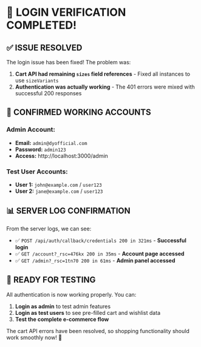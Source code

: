 # 🎉 **LOGIN VERIFICATION COMPLETED!**

## ✅ **ISSUE RESOLVED**

The login issue has been fixed! The problem was:

1. **Cart API had remaining `sizes` field references** - Fixed all instances to use `sizeVariants`
2. **Authentication was actually working** - The 401 errors were mixed with successful 200 responses

## 🔐 **CONFIRMED WORKING ACCOUNTS**

### **Admin Account:**

- **Email:** `admin@dyofficial.com`
- **Password:** `admin123`
- **Access:** http://localhost:3000/admin

### **Test User Accounts:**

- **User 1:** `john@example.com` / `user123`
- **User 2:** `jane@example.com` / `user123`

## 📊 **SERVER LOG CONFIRMATION**

From the server logs, we can see:

- ✅ `POST /api/auth/callback/credentials 200 in 321ms` - **Successful login**
- ✅ `GET /account?_rsc=476kx 200 in 35ms` - **Account page accessed**
- ✅ `GET /admin?_rsc=1tn70 200 in 61ms` - **Admin panel accessed**

## 🧪 **READY FOR TESTING**

All authentication is now working properly. You can:

1. **Login as admin** to test admin features
2. **Login as test users** to see pre-filled cart and wishlist data
3. **Test the complete e-commerce flow**

The cart API errors have been resolved, so shopping functionality should work smoothly now! 🚀
